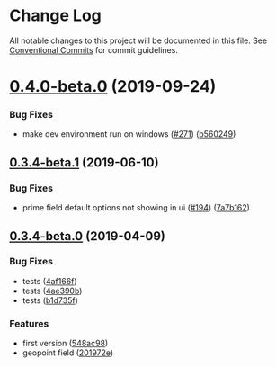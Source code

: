 # Change Log

All notable changes to this project will be documented in this file.
See [Conventional Commits](https://conventionalcommits.org) for commit guidelines.

# [0.4.0-beta.0](https://github.com/birkir/prime/tree/master/packages/prime-field-geopoint/compare/v0.3.4-beta.1...v0.4.0-beta.0) (2019-09-24)

### Bug Fixes

- make dev environment run on windows ([#271](https://github.com/birkir/prime/tree/master/packages/prime-field-geopoint/issues/271)) ([b560249](https://github.com/birkir/prime/tree/master/packages/prime-field-geopoint/commit/b560249))

## [0.3.4-beta.1](https://github.com/birkir/prime/tree/master/packages/prime-field-geopoint/compare/v0.3.4-beta.0...v0.3.4-beta.1) (2019-06-10)

### Bug Fixes

- prime field default options not showing in ui ([#194](https://github.com/birkir/prime/tree/master/packages/prime-field-geopoint/issues/194)) ([7a7b162](https://github.com/birkir/prime/tree/master/packages/prime-field-geopoint/commit/7a7b162))

## [0.3.4-beta.0](https://github.com/birkir/prime/tree/master/packages/prime-field-geopoint/compare/v0.3.3-beta.9...v0.3.4-beta.0) (2019-04-09)

### Bug Fixes

- tests ([4af166f](https://github.com/birkir/prime/tree/master/packages/prime-field-geopoint/commit/4af166f))
- tests ([4ae390b](https://github.com/birkir/prime/tree/master/packages/prime-field-geopoint/commit/4ae390b))
- tests ([b1d735f](https://github.com/birkir/prime/tree/master/packages/prime-field-geopoint/commit/b1d735f))

### Features

- first version ([548ac98](https://github.com/birkir/prime/tree/master/packages/prime-field-geopoint/commit/548ac98))
- geopoint field ([201972e](https://github.com/birkir/prime/tree/master/packages/prime-field-geopoint/commit/201972e))
